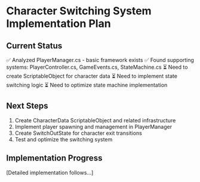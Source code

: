# Character Switching System Implementation Plan

## Current Status
✅ Analyzed PlayerManager.cs - basic framework exists
✅ Found supporting systems: PlayerController.cs, GameEvents.cs, StateMachine.cs
⏳ Need to create ScriptableObject for character data
⏳ Need to implement state switching logic
⏳ Need to optimize state machine implementation

## Next Steps
1. Create CharacterData ScriptableObject and related infrastructure
2. Implement player spawning and management in PlayerManager
3. Create SwitchOutState for character exit transitions
4. Test and optimize the switching system

## Implementation Progress
[Detailed implementation follows...]